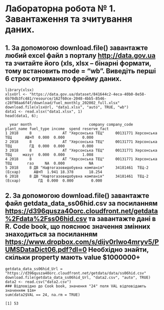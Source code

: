 # Лабораторна робота № 1. Завантаження та зчитування даних.

## 1. За допомогою download.file() завантажте любий excel файл з порталу http://data.gov.ua та зчитайте його (xls, xlsx – бінарні формати, тому встановить mode = “wb”. Виведіть перші 6 строк отриманого фрейму даних.

```{r}
library(xlsx)
xlsxUrl <- "https://data.gov.ua/dataset/841644c2-4eca-40b0-8e58-6b70db3fc481/resource/162f60ce-2048-4bb5-8546-c28f98aa6f4f/download/fuel_monthly_202002_full.xlsx"
download.file(xlsxUrl, "data1.xlsx", "auto", TRUE, "wb")
data1 <- read.xlsx("data1.xlsx", 1)
head(data1, 6);
```
```
  year month                          company company_code     plant_name fuel_type income  spend reserve_fact
1 2018     8              АТ "Херсонська ТЕЦ"     00131771 Херсонська ТЕЦ      АШ+П  0.000  0.000        0.000
2 2018     8              АТ "Херсонська ТЕЦ"     00131771 Херсонська ТЕЦ        ГД  0.000  0.000        0.000
3 2018     8              АТ "Херсонська ТЕЦ"     00131771 Херсонська ТЕЦ     мазут  0.000  0.000        1.008
4 2018     8              АТ "Херсонська ТЕЦ"     00131771 Херсонська ТЕЦ       газ     NA  0.000           NA
5 2018     8 ДВ "Нафтогазовидобувна компанія"     34181461  ТЕЦ-2 (Есхар)      АШ+П  1.941 18.378       18.254
6 2018     8 ДВ "Нафтогазовидобувна компанія"     34181461  ТЕЦ-2 (Есхар)        ГД  0.000  0.000        0.000
```
## 2. За допомогою download.file() завантажте файл getdata_data_ss06hid.csv за посиланням https://d396qusza40orc.cloudfront.net/getdata%2Fdata%2Fss06hid.csv та завантажте дані в R. Code book, що пояснює значення змінних знаходиться за посиланням https://www.dropbox.com/s/dijv0rlwo4mryv5/PUMSDataDict06.pdf?dl=0 Необхідно знайти, скільки property мають value $1000000+
```{r}
getdata_data_ss06hid_Url = "https://d396qusza40orc.cloudfront.net/getdata/data/ss06hid.csv"
download.file(getdata_data_ss06hid_Url, "data2.csv", "auto", TRUE)
data2 <- read.csv("data2.csv")
### Відповідно до Cook book, значення "24" поля VAL відповідають значенням $1m+
sum(data2$VAL == 24, na.rm = TRUE)
```
```
[1] 53
```

